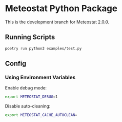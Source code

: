 # Meteostat Python Package

This is the development branch for Meteostat 2.0.0.

## Running Scripts

```sh
poetry run python3 examples/test.py
```

## Config

### Using Environment Variables

Enable debug mode:

```sh
export METEOSTAT_DEBUG=1
```

Disable auto-cleaning:

```sh
export METEOSTAT_CACHE_AUTOCLEAN=
```
